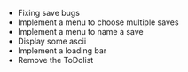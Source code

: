 * Fixing save bugs
* Implement a menu to choose multiple saves
* Implement a menu to name a save
* Display some ascii
* Implement a loading bar
* Remove the ToDolist